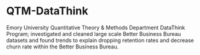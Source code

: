 # QTM-DataThink
Emory University Quantitative Theory &amp; Methods Department DataThink Program; investigated and cleaned large scale Better Business Bureau datasets and found trends to explain dropping retention rates and decrease churn rate within the Better Business Bureau.
